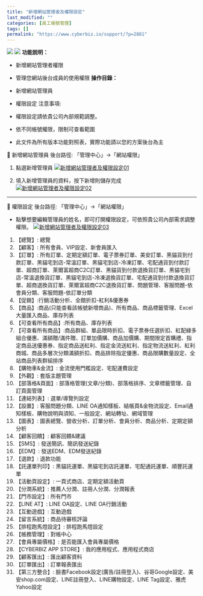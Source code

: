 ```yaml
---
title: "新增網站管理者及權限設定"
last_modified: ""
categories: [員工帳號管理]
tags: []
permalink: "https://www.cyberbiz.io/support/?p=2881"
---
```


![](https://www.cyberbiz.io/support/wp-content/uploads/適用站別.png)
[![](https://www.cyberbiz.io/support/wp-content/uploads/台灣站.png)](https://www.cyberbiz.io/support/?page_id=2490)
**功能說明：**  

* 新增網站管理者權限
* 管理您網站後台成員的使用權限
**操作目錄：**

* 新增網站管理員
* 權限設定
注意事項:  

* 權限設定請依貴公司內部規範調整。
* 依不同帳號權限，限制可查看範圍
* 此文件為所有版本功能對照表，實際功能請以您的方案後台為主

📌 新增網站管理員 後台路徑: 「管理中心」→「網站權限」  


1. 點選新增管理員 [![新增網站管理者及權限設定01](https://www.cyberbiz.io/support/wp-content/uploads/資安防護機制說明06.png)](https://www.cyberbiz.io/support/wp-content/uploads/資安防護機制說明06.png)


2. 填入新增管理員的資料，按下新增則儲存完成  
[![新增網站管理者及權限設定02](https://www.cyberbiz.io/support/wp-content/uploads/新增網站管理者及權限設定02.png)](https://www.cyberbiz.io/support/wp-content/uploads/新增網站管理者及權限設定02.png)



* * *


📌 權限設定 後台路徑: 「管理中心」→「網站權限」  

* 點擊想要編輯管理員的姓名，即可打開權限設定，可依照貴公司內部需求調整權限。 [![新增網站管理者及權限設定03](https://www.cyberbiz.io/support/wp-content/uploads/新增網站管理者及權限設定03.png)](https://www.cyberbiz.io/support/wp-content/uploads/新增網站管理者及權限設定03.png)


1. 【總覽】: 總覽
2. 【顧客】: 所有會員、VIP設定、新會員匯入
3. 【訂單】: 所有訂單、定期定額訂單、電子票券訂單、美安訂單、黑貓貨到付款訂單、黑貓宅到店-常溫訂單、黑貓宅到店-冷凍訂單、宅配通貨到付款訂單、超商訂單、萊爾富超商C2C訂單、黑貓貨到付款退換貨訂單、黑貓宅到店-常溫退換貨訂單、黑貓宅到店-冷凍退換貨訂單、宅配通貨到付款退換貨訂單、超商退換貨訂單、萊爾富超商C2C退換貨訂單、問題管理、客服問題-依會員分類、客服問題-依訂單分類
4. 【促銷】:行銷活動分析、全館折扣-紅利&優惠券
5. 【商品】:商品(只能查看該帳號新增商品)、所有商品、商品標籤管理、Excel大量匯入商品、庫存列表
6. 【可查看所有商品】:所有商品、庫存列表
7. 【可查看所有商品】:商品群組、單品限時折扣、電子票券任選折扣、紅配綠多組合優惠、滿額贈/滿件贈、訂單加價購、商品加價購、期間限定首購禮、指定商品送優惠券、指定商品送紅利、指定金流送紅利、指定物流送紅利、紅利商城、商品多層次分類滿額折扣、商品排除指定優惠、商品限購數量設定、全站商品列表群組排序
8. 【購物車&金流】: 金流使用門檻設定、宅配運費設定
9. 【外觀】: 套版主題管理
10. 【部落格&頁面】: 部落格管理(文章/分類)、部落格排序、文章標籤管理、自訂頁面管理
11. 【連結列表】: 選單/導覽列設定
12. 【設置】: 客服問題分類、LINE OA通知樣板、結帳頁&金物流設定、Email通知樣板、購物說明與須知、一般設定、網站轉址、網域管理
13. 【圖表】: 圖表總覽、營收分析、訂單分析、會員分析、商品分析、定期定額分析
14. 【顧客回饋】: 顧客回饋&建議
15. 【SMS】: 發送簡訊、簡訊發送紀錄
16. 【EDM】: 發送EDM、EDM發送紀錄
17. 【退款】: 退款功能
18. 【託運單列印】: 黑貓託運單、黑貓宅到店託運單、宅配通託運單、順豐託運單
19. 【活動頁設定】: 一頁式商店、定期定額活動頁
20. 【分潤系統】: 推薦人分潤、註冊人分潤、分潤報表
21. 【門市設定】: 所有門市
22. 【LINE AT】: LINE OA設定、LINE OA行銷活動
23. 【互動遊戲】: 互動遊戲
24. 【留言系統】: 商品待審核評論
25. 【排程跑馬燈設定】: 排程跑馬燈設定
26. 【帳務管理】: 對帳中心
27. 【會員專屬價格】: 是否能匯入會員專屬價格
28. 【CYBERBIZ APP STORE】: 我的應用程式、應用程式商店
29. 【顧客匯出】: 匯出顧客資料
30. 【訂單匯出】: 訂單報表匯出
31. 【第三方整合】: 臉書Facebook設定(廣告/註冊登入)、谷哥Google設定、美安shop.com設定、LINE註冊登入、LINE購物設定、LINE Tag設定、雅虎Yahoo設定

